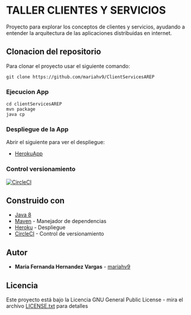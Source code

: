# TALLER CLIENTES Y SERVICIOS 

Proyecto para explorar los conceptos de clientes y servicios, ayudando a entender la arquitectura de las aplicaciones distribuidas en internet.

## Clonacion del repositorio 

Para clonar el proyecto usar el siguiente comando:

```
git clone https://github.com/mariahv9/ClientServicesAREP
```

### Ejecucion App

```
cd clientServicesAREP
mvn package
java cp 
```

### Despliegue de la App

Abrir el siguiente para ver el despliegue:

* [HerokuApp]()

### Control versionamiento

[![CircleCI](https://circleci.com/gh/mariahv9/ClientServicesAREP.svg?style=svg&circle-token=fa8c51f3bedd926b133267148a5e3c22e1617f4a)](https://app.circleci.com/pipelines/github/mariahv9/ClientServicesAREP)

## Construido con 

* [Java 8](https://www.java.com/es/about/whatis_java.jsp)
* [Maven](https://maven.apache.org/) - Manejador de dependencias
* [Heroku](https://dashboard.heroku.com/) - Despliegue
* [CircleCI](https://circleci.com/) - Control de versionamiento


## Autor

* **Maria Fernanda Hernandez Vargas** - [mariahv9](https://github.com/mariahv9)


## Licencia

Este proyecto está bajo la Licencia GNU General Public License - mira el archivo [LICENSE.txt](LICENSE.txt) para detalles

